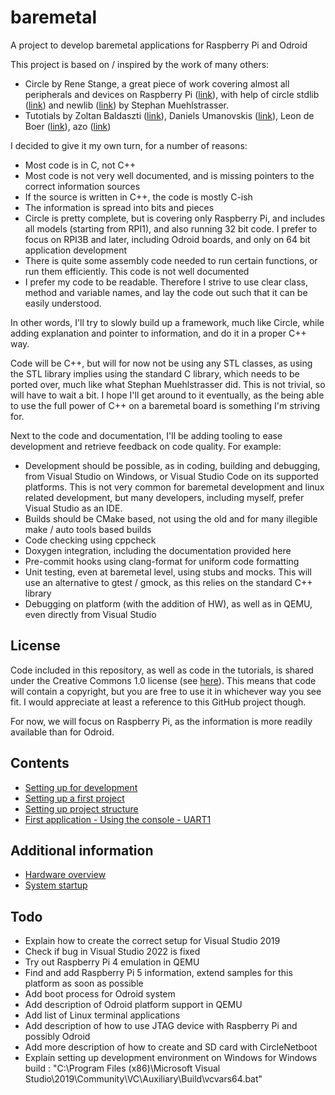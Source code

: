 # baremetal
A project to develop baremetal applications for Raspberry Pi and Odroid

This project is based on / inspired by the work of many others:
- Circle by Rene Stange, a great piece of work covering almost all peripherals and devices on Raspberry Pi ([link](https://github.com/rsta2/circle)), with help of circle stdlib ([link](https://github.com/smuehlst/circle-stdlib)) and newlib ([link](https://github.com/smuehlst/circle-newlib)) by Stephan Muehlstrasser.
- Tutotials by Zoltan Baldaszti ([link](https://github.com/bztsrc/raspi3-tutorial)), Daniels Umanovskis ([link](https://github.com/umanovskis/baremetal-arm)), Leon de Boer ([link](https://github.com/LdB-ECM/Raspberry-Pi)), azo ([link](https://github.com/AZO234/RaspberryPi_BareMetal))

I decided to give it my own turn, for a number of reasons:
- Most code is in C, not C++
- Most code is not very well documented, and is missing pointers to the correct information sources
- If the source is written in C++, the code is mostly C-ish
- The information is spread into bits and pieces
- Circle is pretty complete, but is covering only Raspberry Pi, and includes all models (starting from RPI1), and also running 32 bit code.
I prefer to focus on RPI3B and later, including Odroid boards, and only on 64 bit application development
- There is quite some assembly code needed to run certain functions, or run them efficiently. This code is not well documented
- I prefer my code to be readable. Therefore I strive to use clear class, method and variable names, and lay the code out such that it can be easily understood.

In other words, I'll try to slowly build up a framework, much like Circle, while adding explanation and pointer to information, and do it in a proper C++ way.

Code will be C++, but will for now not be using any STL classes, as using the STL library implies using the standard C library, which needs to be ported over, much like what Stephan Muehlstrasser did.
This is not trivial, so will have to wait a bit. I hope I'll get around to it eventually, as the being able to use the full power of C++ on a baremetal board is something I'm striving for.

Next to the code and documentation, I'll be adding tooling to ease development and retrieve feedback on code quality.
For example:
- Development should be possible, as in coding, building and debugging, from Visual Studio on Windows, or Visual Studio Code on its supported platforms. This is not very common for baremetal development and linux related development, but many developers, including myself, prefer Visual Studio as an IDE.
- Builds should be CMake based, not using the old and for many illegible make / auto tools based builds
- Code checking using cppcheck
- Doxygen integration, including the documentation provided here
- Pre-commit hooks using clang-format for uniform code formatting
- Unit testing, even at baremetal level, using stubs and mocks. This will use an alternative to gtest / gmock, as this relies on the standard C++ library
- Debugging on platform (with the addition of HW), as well as in QEMU, even directly from Visual Studio

## License

Code included in this repository, as well as code in the tutorials, is shared under the Creative Commons 1.0 license (see [here](LICENSE)).
This means that code will contain a copyright, but you are free to use it in whichever way you see fit. I would appreciate at least a reference to this GitHub project though.

For now, we will focus on Raspberry Pi, as the information is more readily available than for Odroid.

## Contents

- [Setting up for development](doc/setting-up-for-development.md)
- [Setting up a first project](doc/setting-up-a-project.md)
- [Setting up project structure](doc/setting-up-project-structure.md)
- [First application - Using the console - UART1](doc/01-console-uart1.md)

## Additional information

- [Hardware overview](doc/hardware-overview.md)
- [System startup](doc/system-startup.md)

## Todo
- Explain how to create the correct setup for Visual Studio 2019
- Check if bug in Visual Studio 2022 is fixed
- Try out Raspberry Pi 4 emulation in QEMU
- Find and add Raspberry Pi 5 information, extend samples for this platform as soon as possible
- Add boot process for Odroid system
- Add description of Odroid platform support in QEMU
- Add list of Linux terminal applications
- Add description of how to use JTAG device with Raspberry Pi and possibly Odroid
- Add more description of how to create and SD card with CircleNetboot
- Explain setting up development environment on Windows for Windows build : "C:\Program Files (x86)\Microsoft Visual Studio\2019\Community\VC\Auxiliary\Build\vcvars64.bat"
